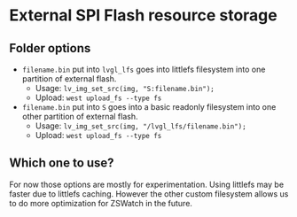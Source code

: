 # External SPI Flash resource storage

## Folder options

- `filename.bin` put into `lvgl_lfs` goes into littlefs filesystem into one partition of external flash.
    - Usage: `lv_img_set_src(img, "S:filename.bin");`
    - Upload: `west upload_fs --type fs`
- `filename.bin` put into `S` goes into a basic readonly filesystem into one other partition of external flash.
    - Usage: `lv_img_set_src(img, "/lvgl_lfs/filename.bin");`
    - Upload: `west upload_fs --type fs`

## Which one to use?
For now those options are mostly for experimentation. Using littlefs may be faster due to littlefs caching. However the other custom filesystem allows us to do more optimization for ZSWatch in the future.